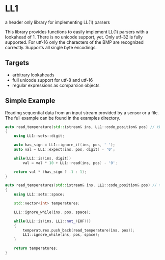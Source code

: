 # LL1
a header only library for implementing LL(1) parsers 

This library provides functions to easily implement LL(1) parsers with a lookahead of 1. There is no unicode support, yet. Only utf-32 is fully supported. For utf-16 only the characters of the BMP are recognized correctly. Supports all single byte encodings.

## Targets
- arbitrary lookaheads
- full unicode support for utf-8 and utf-16
- regular expressions as comparsion objects

## Simple Example
Reading sequential data from an input stream provided by a sensor or a file. The full example can be found in the examples directory.

```C++
auto read_temperature(std::istream& ins, LL1::code_position& pos) // throws unexpected_token
{
    using LL1::sets::digit;

    auto has_sign = LL1::ignore_if(ins, pos, '-');
    auto val = LL1::expect(ins, pos, digit) - '0';

    while(LL1::is(ins, digit))
        val = val * 10 + LL1::read(ins, pos) - '0';

    return val * (has_sign ? -1 : 1);
}

auto read_temperatures(std::istream& ins, LL1::code_position& pos) // throws unexpected_token
{
    using LL1::sets::space;

    std::vector<int> temperatures;

    LL1::ignore_while(ins, pos, space);

    while(LL1::is(ins, LL1::not_(EOF)))
    {
        temperatures.push_back(read_temperature(ins, pos));
        LL1::ignore_while(ins, pos, space);
    }

    return temperatures;
}
```

